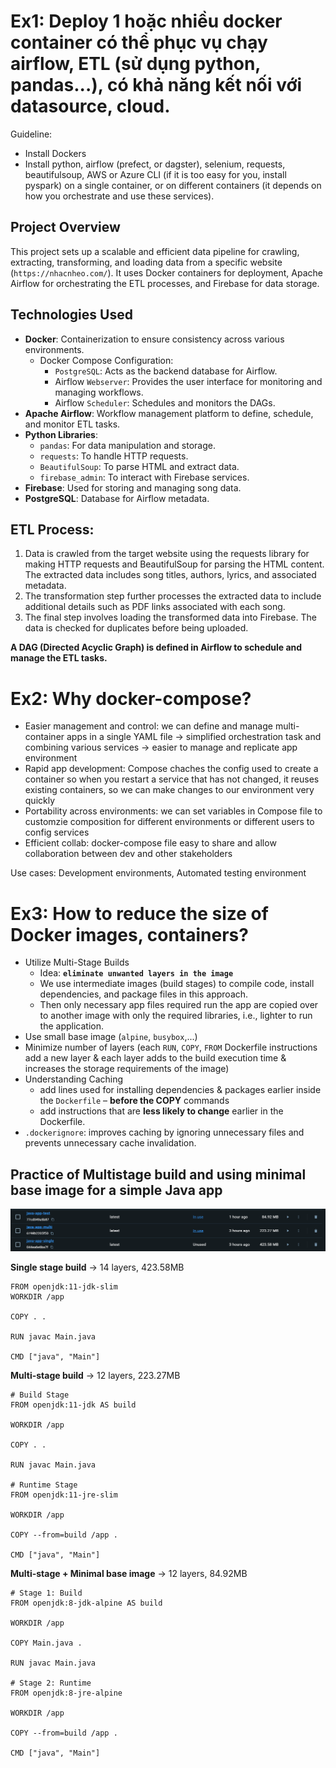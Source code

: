 # Ex1: Deploy 1 hoặc nhiều docker container có thể phục vụ chạy airflow, ETL (sử dụng python, pandas...), có khả năng kết nối với datasource, cloud. 
Guideline:
- Install Dockers
- Install python, airflow (prefect, or dagster), selenium, requests, beautifulsoup, AWS or Azure CLI (if it is too easy for you, install pyspark) on a single container, or on different containers (it depends on how you orchestrate and use these services).
 
## Project Overview

This project sets up a scalable and efficient data pipeline for crawling, extracting, transforming, and loading data from a specific website (`https://nhacnheo.com/`). It uses Docker containers for deployment, Apache Airflow for orchestrating the ETL processes, and Firebase for data storage.

## Technologies Used

- **Docker**: Containerization to ensure consistency across various environments.
    - Docker Compose Configuration:
        - `PostgreSQL`: Acts as the backend database for Airflow.
        - Airflow `Webserver`: Provides the user interface for monitoring and managing workflows.
        - Airflow `Scheduler`: Schedules and monitors the DAGs.
- **Apache Airflow**: Workflow management platform to define, schedule, and monitor ETL tasks.
- **Python Libraries**:
  - `pandas`: For data manipulation and storage.
  - `requests`: To handle HTTP requests.
  - `BeautifulSoup`: To parse HTML and extract data.
  - `firebase_admin`: To interact with Firebase services.
- **Firebase**: Used for storing and managing song data.
- **PostgreSQL**: Database for Airflow metadata.
## ETL Process:
1. Data is crawled from the target website using the requests library for making HTTP requests and BeautifulSoup for parsing the HTML content. The extracted data includes song titles, authors, lyrics, and associated metadata.
2. The transformation step further processes the extracted data to include additional details such as PDF links associated with each song.
3. The final step involves loading the transformed data into Firebase. The data is checked for duplicates before being uploaded.

**A DAG (Directed Acyclic Graph) is defined in Airflow to schedule and manage the ETL tasks.**

# Ex2: Why docker-compose?
- Easier management and control: we can define and manage multi-container apps in a single YAML file -> simplified orchestration task and combining various services -> easier to manage and replicate app environment
- Rapid app development: Compose chaches the config used to create a container so when you restart a service that has not changed, it reuses existing containers, so we can make changes to our environment very quickly
- Portability across environments: we can set variables in Compose file to customzie composition for different environments or different users to config services
- Efficient collab: docker-compose file easy to share and allow collaboration between dev and other stakeholders

Use cases: Development environments, Automated testing environment
<!-- 
Tạo ra nhiều môi trường độc lập (isolated environments) trong một host: Compose cô lập môi trường của các project để đảm bảo chúng không bị xung đột lẫn nhau, cũng như dễ dàng tạo những bản sao của một môi trường nào đó.

Chỉ tạo lại các container đã thay đổi: Compose sẽ nhận biết được các service chưa thay đổi và sử dụng lại các container tương ứng với service đó.

Điều chỉnh các biến sử dụng cho các môi trường: Compose sử dụng các biến trong Compose file cho các môi trường. Vì vậy với môi trường hay người dùng khác nhau, có thể điều chỉnh các biến khi sử dụng Compose để thiết lập các service. -->
# Ex3: How to reduce the size of Docker images, containers?
- Utilize Multi-Stage Builds
  - Idea: **`eliminate unwanted layers in the image`**
  - We use intermediate images (build stages) to compile code, install dependencies, and package files in this approach.
  - Then only necessary app files required run the app are copied over to another image with only the required libraries, i.e., lighter to run the application.
- Use small base image (`alpine`, `busybox`,...)
- Minimize number of layers (each `RUN`, `COPY`, `FROM` Dockerfile instructions add a new layer & each layer adds to the build execution time & increases the storage requirements of the image)
- Understanding Caching
  -  add lines used for installing dependencies & packages earlier inside the `Dockerfile` – **before the COPY** commands
  - add instructions that are **less likely to change** earlier in the Dockerfile.
- `.dockerignore`:  improves caching by ignoring unnecessary files and prevents unnecessary cache invalidation.

## Practice of Multistage build and using minimal base image for a simple Java app
![alt text](image-1.png)

**Single stage build** -> 14 layers, 423.58MB

    FROM openjdk:11-jdk-slim
    WORKDIR /app

    COPY . .

    RUN javac Main.java

    CMD ["java", "Main"]

**Multi-stage build** -> 12 layers, 223.27MB

    # Build Stage
    FROM openjdk:11-jdk AS build

    WORKDIR /app

    COPY . .

    RUN javac Main.java

    # Runtime Stage
    FROM openjdk:11-jre-slim

    WORKDIR /app

    COPY --from=build /app .

    CMD ["java", "Main"]

**Multi-stage + Minimal base image** -> 12 layers, 84.92MB


    # Stage 1: Build
    FROM openjdk:8-jdk-alpine AS build

    WORKDIR /app

    COPY Main.java .

    RUN javac Main.java

    # Stage 2: Runtime
    FROM openjdk:8-jre-alpine

    WORKDIR /app

    COPY --from=build /app .

    CMD ["java", "Main"]
